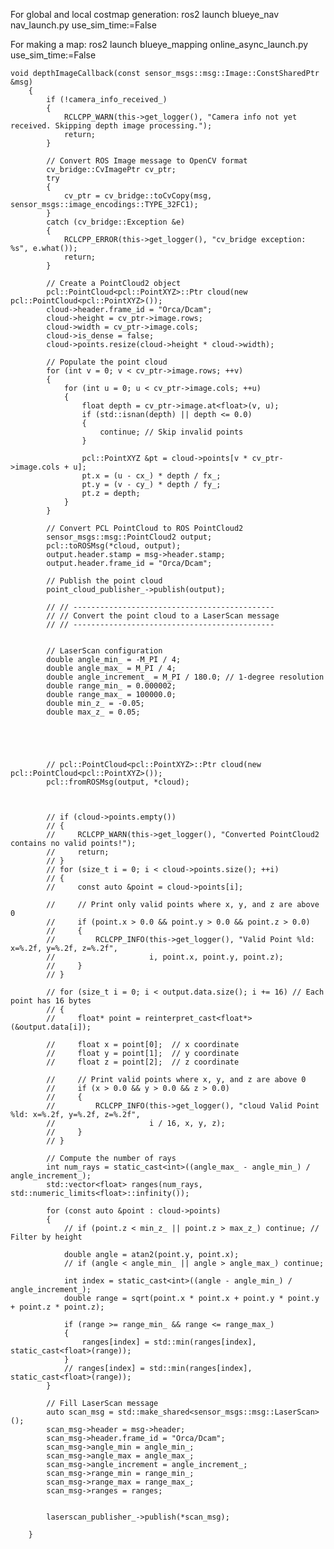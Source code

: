 For global and local costmap generation: ros2 launch blueye_nav nav_launch.py use_sim_time:=False

For making a map: ros2 launch blueye_mapping online_async_launch.py use_sim_time:=False







    void depthImageCallback(const sensor_msgs::msg::Image::ConstSharedPtr &msg)
        {
            if (!camera_info_received_)
            {
                RCLCPP_WARN(this->get_logger(), "Camera info not yet received. Skipping depth image processing.");
                return;
            }

            // Convert ROS Image message to OpenCV format
            cv_bridge::CvImagePtr cv_ptr;
            try
            {
                cv_ptr = cv_bridge::toCvCopy(msg, sensor_msgs::image_encodings::TYPE_32FC1);
            }
            catch (cv_bridge::Exception &e)
            {
                RCLCPP_ERROR(this->get_logger(), "cv_bridge exception: %s", e.what());
                return;
            }

            // Create a PointCloud2 object
            pcl::PointCloud<pcl::PointXYZ>::Ptr cloud(new pcl::PointCloud<pcl::PointXYZ>());
            cloud->header.frame_id = "Orca/Dcam";
            cloud->height = cv_ptr->image.rows;
            cloud->width = cv_ptr->image.cols;
            cloud->is_dense = false;
            cloud->points.resize(cloud->height * cloud->width);

            // Populate the point cloud
            for (int v = 0; v < cv_ptr->image.rows; ++v)
            {
                for (int u = 0; u < cv_ptr->image.cols; ++u)
                {
                    float depth = cv_ptr->image.at<float>(v, u);
                    if (std::isnan(depth) || depth <= 0.0)
                    {
                        continue; // Skip invalid points
                    }

                    pcl::PointXYZ &pt = cloud->points[v * cv_ptr->image.cols + u];
                    pt.x = (u - cx_) * depth / fx_;
                    pt.y = (v - cy_) * depth / fy_;
                    pt.z = depth;
                }
            }

            // Convert PCL PointCloud to ROS PointCloud2
            sensor_msgs::msg::PointCloud2 output;
            pcl::toROSMsg(*cloud, output);
            output.header.stamp = msg->header.stamp;
            output.header.frame_id = "Orca/Dcam";

            // Publish the point cloud
            point_cloud_publisher_->publish(output);

            // // ---------------------------------------------
            // // Convert the point cloud to a LaserScan message
            // // ---------------------------------------------


            // LaserScan configuration
            double angle_min_ = -M_PI / 4;  
            double angle_max_ = M_PI / 4;   
            double angle_increment_ = M_PI / 180.0; // 1-degree resolution
            double range_min_ = 0.000002;
            double range_max_ = 100000.0;
            double min_z_ = -0.05; 
            double max_z_ = 0.05;  





            // pcl::PointCloud<pcl::PointXYZ>::Ptr cloud(new pcl::PointCloud<pcl::PointXYZ>());
            pcl::fromROSMsg(output, *cloud);



            // if (cloud->points.empty())
            // {
            //     RCLCPP_WARN(this->get_logger(), "Converted PointCloud2 contains no valid points!");
            //     return;
            // }
            // for (size_t i = 0; i < cloud->points.size(); ++i)
            // {
            //     const auto &point = cloud->points[i];

            //     // Print only valid points where x, y, and z are above 0
            //     if (point.x > 0.0 && point.y > 0.0 && point.z > 0.0)
            //     {
            //         RCLCPP_INFO(this->get_logger(), "Valid Point %ld: x=%.2f, y=%.2f, z=%.2f", 
            //                     i, point.x, point.y, point.z);
            //     }
            // }

            // for (size_t i = 0; i < output.data.size(); i += 16) // Each point has 16 bytes
            // {
            //     float* point = reinterpret_cast<float*>(&output.data[i]);

            //     float x = point[0];  // x coordinate
            //     float y = point[1];  // y coordinate
            //     float z = point[2];  // z coordinate

            //     // Print valid points where x, y, and z are above 0
            //     if (x > 0.0 && y > 0.0 && z > 0.0)
            //     {
            //         RCLCPP_INFO(this->get_logger(), "cloud Valid Point %ld: x=%.2f, y=%.2f, z=%.2f", 
            //                     i / 16, x, y, z);
            //     }
            // }

            // Compute the number of rays
            int num_rays = static_cast<int>((angle_max_ - angle_min_) / angle_increment_);
            std::vector<float> ranges(num_rays, std::numeric_limits<float>::infinity());

            for (const auto &point : cloud->points)
            {
                // if (point.z < min_z_ || point.z > max_z_) continue; // Filter by height

                double angle = atan2(point.y, point.x);
                // if (angle < angle_min_ || angle > angle_max_) continue;

                int index = static_cast<int>((angle - angle_min_) / angle_increment_);
                double range = sqrt(point.x * point.x + point.y * point.y + point.z * point.z);

                if (range >= range_min_ && range <= range_max_)
                {
                    ranges[index] = std::min(ranges[index], static_cast<float>(range));
                }
                // ranges[index] = std::min(ranges[index], static_cast<float>(range));
            }

            // Fill LaserScan message
            auto scan_msg = std::make_shared<sensor_msgs::msg::LaserScan>();
            scan_msg->header = msg->header;
            scan_msg->header.frame_id = "Orca/Dcam";
            scan_msg->angle_min = angle_min_;
            scan_msg->angle_max = angle_max_;
            scan_msg->angle_increment = angle_increment_;
            scan_msg->range_min = range_min_;
            scan_msg->range_max = range_max_;
            scan_msg->ranges = ranges;


            laserscan_publisher_->publish(*scan_msg);
                 
        }

